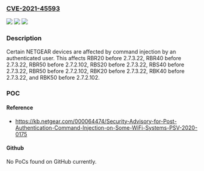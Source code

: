 ### [CVE-2021-45593](https://cve.mitre.org/cgi-bin/cvename.cgi?name=CVE-2021-45593)
![](https://img.shields.io/static/v1?label=Product&message=n%2Fa&color=blue)
![](https://img.shields.io/static/v1?label=Version&message=n%2Fa&color=blue)
![](https://img.shields.io/static/v1?label=Vulnerability&message=n%2Fa&color=brighgreen)

### Description

Certain NETGEAR devices are affected by command injection by an authenticated user. This affects RBR20 before 2.7.3.22, RBR40 before 2.7.3.22, RBR50 before 2.7.2.102, RBS20 before 2.7.3.22, RBS40 before 2.7.3.22, RBR50 before 2.7.2.102, RBK20 before 2.7.3.22, RBK40 before 2.7.3.22, and RBK50 before 2.7.2.102.

### POC

#### Reference
- https://kb.netgear.com/000064474/Security-Advisory-for-Post-Authentication-Command-Injection-on-Some-WiFi-Systems-PSV-2020-0175

#### Github
No PoCs found on GitHub currently.

